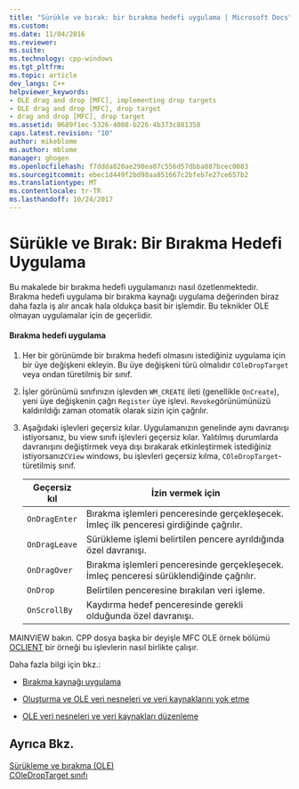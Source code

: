 ```yaml
---
title: "Sürükle ve bırak: bir bırakma hedefi uygulama | Microsoft Docs"
ms.custom: 
ms.date: 11/04/2016
ms.reviewer: 
ms.suite: 
ms.technology: cpp-windows
ms.tgt_pltfrm: 
ms.topic: article
dev_langs: C++
helpviewer_keywords:
- OLE drag and drop [MFC], implementing drop targets
- OLE drag and drop [MFC], drop target
- drag and drop [MFC], drop target
ms.assetid: 0689f1ec-5326-4008-b226-4b373c881358
caps.latest.revision: "10"
author: mikeblome
ms.author: mblome
manager: ghogen
ms.openlocfilehash: f7ddda020ae290ea07c556d57dbba887bcec0083
ms.sourcegitcommit: ebec1d449f2bd98aa851667c2bfeb7e27ce657b2
ms.translationtype: MT
ms.contentlocale: tr-TR
ms.lasthandoff: 10/24/2017
---
```

# <a name="drag-and-drop-implementing-a-drop-target"></a>Sürükle ve Bırak: Bir Bırakma Hedefi Uygulama
Bu makalede bir bırakma hedefi uygulamanızı nasıl özetlenmektedir. Bırakma hedefi uygulama bir bırakma kaynağı uygulama değerinden biraz daha fazla iş alır ancak hala oldukça basit bir işlemdir. Bu teknikler OLE olmayan uygulamalar için de geçerlidir.  
  
#### <a name="to-implement-a-drop-target"></a>Bırakma hedefi uygulama  
  
1.  Her bir görünümde bir bırakma hedefi olmasını istediğiniz uygulama için bir üye değişkeni ekleyin. Bu üye değişkeni türü olmalıdır `COleDropTarget` veya ondan türetilmiş bir sınıf.  
  
2.  İşler görünümü sınıfınızın işlevden `WM_CREATE` ileti (genellikle `OnCreate`), yeni üye değişkenin çağrı `Register` üye işlevi. `Revoke`görünümünüzü kaldırıldığı zaman otomatik olarak sizin için çağrılır.  
  
3.  Aşağıdaki işlevleri geçersiz kılar. Uygulamanızın genelinde aynı davranışı istiyorsanız, bu view sınıfı işlevleri geçersiz kılar. Yalıtılmış durumlarda davranışını değiştirmek veya dışı bırakarak etkinleştirmek istediğiniz istiyorsanız`CView` windows, bu işlevleri geçersiz kılma, `COleDropTarget`-türetilmiş sınıf.  
  
    |Geçersiz kıl|İzin vermek için|  
    |--------------|--------------|  
    |`OnDragEnter`|Bırakma işlemleri penceresinde gerçekleşecek. İmleç ilk penceresi girdiğinde çağrılır.|  
    |`OnDragLeave`|Sürükleme işlemi belirtilen pencere ayrıldığında özel davranışı.|  
    |`OnDragOver`|Bırakma işlemleri penceresinde gerçekleşecek. İmleç penceresi sürüklendiğinde çağrılır.|  
    |`OnDrop`|Belirtilen penceresine bırakılan veri işleme.|  
    |`OnScrollBy`|Kaydırma hedef penceresinde gerekli olduğunda özel davranışı.|  
  
 MAINVIEW bakın. CPP dosya başka bir deyişle MFC OLE örnek bölümü [OCLIENT](../visual-cpp-samples.md) bir örneği bu işlevlerin nasıl birlikte çalışır.  
  
 Daha fazla bilgi için bkz.:  
  
-   [Bırakma kaynağı uygulama](../mfc/drag-and-drop-implementing-a-drop-source.md)  
  
-   [Oluşturma ve OLE veri nesneleri ve veri kaynaklarını yok etme](../mfc/data-objects-and-data-sources-creation-and-destruction.md)  
  
-   [OLE veri nesneleri ve veri kaynakları düzenleme](../mfc/data-objects-and-data-sources-manipulation.md)  
  
## <a name="see-also"></a>Ayrıca Bkz.  
 [Sürükleme ve bırakma (OLE)](../mfc/drag-and-drop-ole.md)   
 [COleDropTarget sınıfı](../mfc/reference/coledroptarget-class.md)
